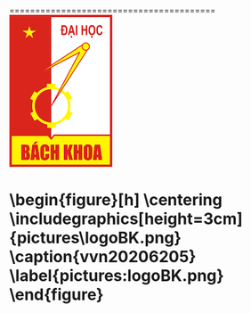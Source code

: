 ========================================
![](logoBK.png)

\begin{figure}[h]
\centering
\includegraphics[height=3cm]{pictures\logoBK.png}
\caption{vvn20206205}
\label{pictures:logoBK.png}
\end{figure}
========================================
